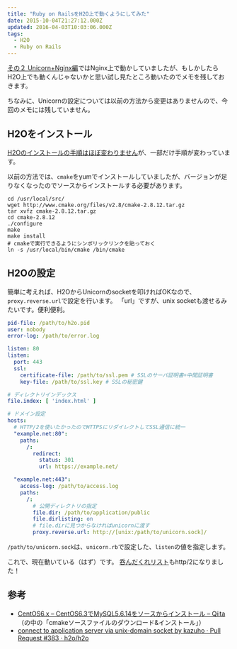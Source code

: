 ```yaml
---
title: "Ruby on RailsをH2O上で動くようにしてみた"
date: 2015-10-04T21:27:12.000Z
updated: 2016-04-03T10:03:06.000Z
tags:
  - H2O
  - Ruby on Rails
---
```



[その２ Unicorn+Nginx編](https://blog.sus-happy.net/ruby-drunk-list-2/)ではNginx上で動かしていましたが、もしかしたらH2O上でも動くんじゃないかと思い試し見たところ動いたのでメモを残しておきます。

ちなみに、Unicornの設定については以前の方法から変更はありませんので、今回のメモには残していません。


## H2Oをインストール

[H2Oのインストールの手順はほぼ変わりません](https://blog.sus-happy.net/h2o_php7/#h2o-ready)が、一部だけ手順が変わっています。

以前の方法では、`cmake`をyumでインストールしていましたが、バージョンが足りなくなったのでソースからインストールする必要があります。

```shell
cd /usr/local/src/
wget http://www.cmake.org/files/v2.8/cmake-2.8.12.tar.gz
tar xvfz cmake-2.8.12.tar.gz
cd cmake-2.8.12
./configure
make
make install
# cmakeで実行できるようにシンボリックリンクを貼っておく
ln -s /usr/local/bin/cmake /bin/cmake
```


## H2Oの設定

簡単に考えれば、H2OからUnicornのsocketを叩ければOKなので、`proxy.reverse.url`で設定を行います。
 「url」ですが、unix socketも渡せるみたいです。便利便利。

```yaml
pid-file: /path/to/h2o.pid
user: nobody
error-log: /path/to/error.log

listen: 80
listen:
  port: 443
  ssl:
    certificate-file: /path/to/ssl.pem # SSLのサーバ証明書+中間証明書
    key-file: /path/to/ssl.key # SSLの秘密鍵

# ディレクトリインデックス
file.index: [ 'index.html' ]

# ドメイン設定
hosts:
  # HTTP/2を使いたかったのでHTTPSにリダイレクトしてSSL通信に統一
  "example.net:80":
    paths:
      /:
        redirect:
          status: 301
          url: https://example.net/

  "example.net:443":
    access-log: /path/to/access.log
    paths:
      /:
        # 公開ディレクトリの指定
        file.dir: /path/to/application/public
        file.dirlisting: on
        # file.dirに見つからなければunicornに渡す
        proxy.reverse.url: http://[unix:/path/to/unicorn.sock]/
```

`/path/to/unicorn.sock`は、`unicorn.rb`で設定した、`listen`の値を指定します。

これで、現在動いている（はず）です。
[呑んだくれリスト](https://drunk.sus-happy.net/)もhttp/2になりました！


## 参考

- [CentOS6.x – CentOS6.3でMySQL5.6.14をソースからインストール – Qiita](http://qiita.com/nobu_blast/items/dfe92a7c14136d1dafe9#3-2)
（の中の「cmakeソースファイルのダウンロード&インストール」）
- [connect to application server via unix-domain socket by kazuho · Pull Request #383 · h2o/h2o](https://github.com/h2o/h2o/pull/383)
